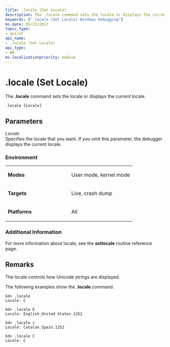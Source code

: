 ```yaml
---
title: .locale (Set Locale)
description: The .locale command sets the locale or displays the current locale.
keywords: [".locale (Set Locale) Windows Debugging"]
ms.date: 05/23/2017
topic_type:
- apiref
api_name:
- .locale (Set Locale)
api_type:
- NA
ms.localizationpriority: medium
---
```


# .locale (Set Locale)


The **.locale** command sets the locale or displays the current locale.

```dbgcmd
.locale [Locale] 
```

## <span id="ddk_meta_set_locale_dbg"></span><span id="DDK_META_SET_LOCALE_DBG"></span>Parameters


<span id="_______Locale______"></span><span id="_______locale______"></span><span id="_______LOCALE______"></span> *Locale*   
Specifies the locale that you want. If you omit this parameter, the debugger displays the current locale.

### <span id="Environment"></span><span id="environment"></span><span id="ENVIRONMENT"></span>Environment

<table>
<colgroup>
<col width="50%" />
<col width="50%" />
</colgroup>
<tbody>
<tr class="odd">
<td align="left"><p><strong>Modes</strong></p></td>
<td align="left"><p>User mode, kernel mode</p></td>
</tr>
<tr class="even">
<td align="left"><p><strong>Targets</strong></p></td>
<td align="left"><p>Live, crash dump</p></td>
</tr>
<tr class="odd">
<td align="left"><p><strong>Platforms</strong></p></td>
<td align="left"><p>All</p></td>
</tr>
</tbody>
</table>

 

### <span id="Additional_Information"></span><span id="additional_information"></span><span id="ADDITIONAL_INFORMATION"></span>Additional Information

For more information about locale, see the **setlocale** routine reference page.

## Remarks

The locale controls how Unicode strings are displayed.

The following examples show the **.locale** command.

```dbgcmd
kd> .locale
Locale: C

kd> .locale E
Locale: English_United States.1252

kd> .locale c
Locale: Catalan_Spain.1252

kd> .locale C
Locale: C
```

 

 





